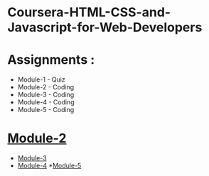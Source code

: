 # Coursera-HTML-CSS-and-Javascript-for-Web-Developers




# Assignments :

* Module-1 - Quiz 
* Module-2 - Coding
* Module-3 - Coding
* Module-4 - Coding
* Module-5 - Coding


# [Module-2](https://aravind-raj668.github.io/web-development-coursera/Assignments/module-2/index.html)
* [Module-3](https://siddartha19.github.io/Coursera-HTML-CSS-and-JavaScript-for-Web-Developers/Assignments/module-3/index.html)
* [Module-4](https://siddartha19.github.io/Coursera-HTML-CSS-and-JavaScript-for-Web-Developers/Assignments/module-4/index.html)
*[Module-5](https://aravind-raj668.github.io/web-development-coursera/Assignments/module-5/index.html)

